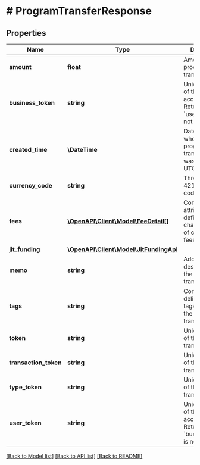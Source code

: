 # # ProgramTransferResponse

## Properties

Name | Type | Description | Notes
------------ | ------------- | ------------- | -------------
**amount** | **float** | Amount of program transfer. |
**business_token** | **string** | Unique identifier of the business account holder. Returned if &#x60;user_token&#x60; is not specified. | [optional]
**created_time** | **\DateTime** | Date and time when the program transfer object was created, in UTC. | [optional]
**currency_code** | **string** | Three-digit ISO 4217 currency code. |
**fees** | [**\OpenAPI\Client\Model\FeeDetail[]**](FeeDetail.md) | Contains attributes that define characteristics of one or more fees. | [optional]
**jit_funding** | [**\OpenAPI\Client\Model\JitFundingApi**](JitFundingApi.md) |  | [optional]
**memo** | **string** | Additional description of the program transfer. | [optional]
**tags** | **string** | Comma-delimited list of tags describing the program transfer. | [optional]
**token** | **string** | Unique identifier of the program transfer. | [optional]
**transaction_token** | **string** | Unique identifier of the transaction. |
**type_token** | **string** | Unique identifier of the program transfer type. |
**user_token** | **string** | Unique identifier of the user account holder. Returned if &#x60;business_token&#x60; is not specified. | [optional]

[[Back to Model list]](../../README.md#models) [[Back to API list]](../../README.md#endpoints) [[Back to README]](../../README.md)

